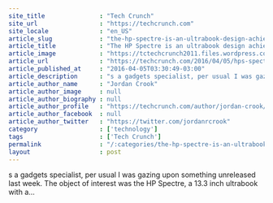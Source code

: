 ```yaml
---
site_title               : "Tech Crunch"
site_url                 : "https://techcrunch.com"
site_locale              : "en_US"
article_slug             : "the-hp-spectre-is-an-ultrabook-design-achievement-at-10-4-mm-thin"
article_title            : "The HP Spectre is an ultrabook design achievement at 10.4 mm thin"
article_image            : "https://tctechcrunch2011.files.wordpress.com/2016/04/l1130443-e1459540849141.jpg?w=764&h=400&crop=1"
article_url              : "https://techcrunch.com/2016/04/05/hps-spectre-is-the-purists-ultrabook-by-being-just-10-4-mm-thin/"
article_published_at     : "2016-04-05T03:30:49-03:00"
article_description      : "s a gadgets specialist, per usual I was gazing upon something unreleased last week. The object of interest was the HP Spectre, a 13.3 inch ultrabook with a..."
article_author_name      : "Jordan Crook"
article_author_image     : null
article_author_biography : null
article_author_profile   : "https://techcrunch.com/author/jordan-crook/"
article_author_facebook  : null
article_author_twitter   : "https://twitter.com/jordanrcrook"
category                 : ['technology']
tags                     : ['Tech Crunch']
permalink                : "/:categories/the-hp-spectre-is-an-ultrabook-design-achievement-at-10-4-mm-thin/"
layout                   : post
---
```


s a gadgets specialist, per usual I was gazing upon something unreleased last week. The object of interest was the HP Spectre, a 13.3 inch ultrabook with a...
